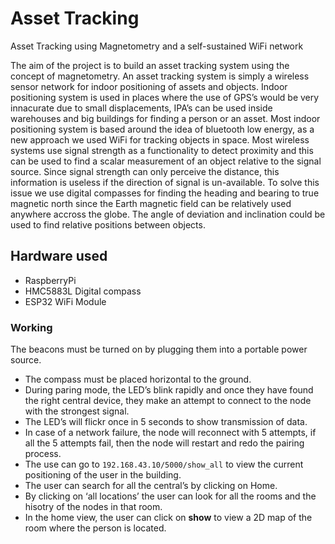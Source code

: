 # Asset Tracking 

Asset Tracking using Magnetometry and a self-sustained WiFi network

The aim of the project is to build an asset tracking system using the concept of
magnetometry. An asset tracking system is simply a wireless sensor network for
indoor positioning of assets and objects.
Indoor positioning system is used in places where the use of GPS’s would be very
innacurate due to small displacements, IPA’s can be used inside warehouses and big
buildings for finding a person or an asset.
Most indoor positioning system is based around the idea of bluetooth low energy, as
a new approach we used WiFi for tracking objects in space.
Most wireless systems use signal strength as a functionality to detect proximity and
this can be used to find a scalar measurement of an object relative to the signal
source. Since signal strength can only perceive the distance, this information is
useless if the direction of signal is un-available.
To solve this issue we use digital compasses for finding the heading and bearing to
true magnetic north since the Earth magnetic field can be relatively used anywhere
accross the globe.
The angle of deviation and inclination could be used to find relative positions
between objects.

## Hardware used 
 - RaspberryPi
 - HMC5883L Digital compass
 - ESP32 WiFi Module
 
### Working
The beacons must be turned on by plugging them into a portable power
source.
- The compass must be placed horizontal to the ground.
- During paring mode, the LED’s blink rapidly and once they have found the
right central device, they make an attempt to connect to the node with the
strongest signal.
- The LED’s will flickr once in 5 seconds to show transmission of data.
- In case of a network failure, the node will reconnect with 5 attempts, if all the
5 attempts fail, then the node will restart and redo the pairing process.
- The use can go to `192.168.43.10/5000/show_all` to view the current positioning
of the user in the building.
- The user can search for all the central’s by clicking on Home.
- By clicking on ‘all locations’ the user can look for all the rooms and the hisotry of the nodes
in that room.
- In the home view, the user can click on **show** to view a 2D map of the room where the person
is located.
